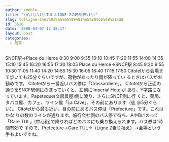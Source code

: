 ```yaml
---
author: ameblo
title: "\n\t\t\t\tTUL:LIGNE Zの時刻表\t\t"
slug: tulligne-z%e3%81%ae%e6%99%82%e5%88%bb%e8%a1%a8
id: 3516
date: '2008-04-07 17:38:17'
layout: post
categories:
  - 随筆
---
```


SNCF駅→Place du Herce 8:30 9:00 9:35 10:10 10:45 11:20 11:55 14:00 14:35 15:10 15:45 16:20 16:55 17:30 18:05 Place du Herce→SNCF駅 8:45 9:20 9:55 10:30 11:05 11:40 14:20 14:55 15:30 16:05 16:40 17:15 17:50 Citotelから会場まで歩いても25分ぐらいですが、荷物があったり雨が降ってい るときはバスがお勧めです。 Citotelから一番近いバス停は「Crossardiere」。 Citotelから正面の通りをSNCF駅側にのぼっていくと、左側にImperial Hotelが あり、Y字路になっています。Papeteque(文房具屋)側に渡り、さらにSNCF側に行 くと、薬局、タバコ屋、カフェ、ワイン屋「La Cave」、その前にあります（徒 歩5分ぐらい）。 Citotelから最も近い、目の前にあるバス停は「Prefecture」です。これはかな りの数のラインが通ります。旅行会社側のバス停で待ち、AやBにのって「Gare TUL」(中心街)で降りればどのバスにも乗り換えられます。バス券は1時間有効で すので、Prefecture→Gare TUL→（Ligne Z乗り換え）→会場という手もよいですね。